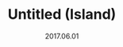 ---
title: Untitled (Island)
slug: untitled-island
description: One layer Risograph. Collaboration with [Taryn Wiens](https://www.tarynwiens.com/). 
source: https://photos.smugmug.com/Prints/Prints/i-SbDFGs9/0/0d32b584/X2/topo-800-X2.png
date: 2017.06.01
size: 6x9 inches
media: Risograph
---